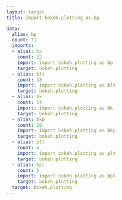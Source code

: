 ```yaml
---
layout: target
title: import bokeh.plotting as bp

data:
  alias: bp
  count: 71
  imports:
  - alias: bp
    count: 22
    import: import bokeh.plotting as bp
    target: bokeh.plotting
  - alias: blt
    count: 18
    import: import bokeh.plotting as blt
    target: bokeh.plotting
  - alias: bk
    count: 14
    import: import bokeh.plotting as bk
    target: bokeh.plotting
  - alias: bkp
    count: 10
    import: import bokeh.plotting as bkp
    target: bokeh.plotting
  - alias: plt
    count: 4
    import: import bokeh.plotting as plt
    target: bokeh.plotting
  - alias: bpl
    count: 3
    import: import bokeh.plotting as bpl
    target: bokeh.plotting
  target: bokeh.plotting
---
```

